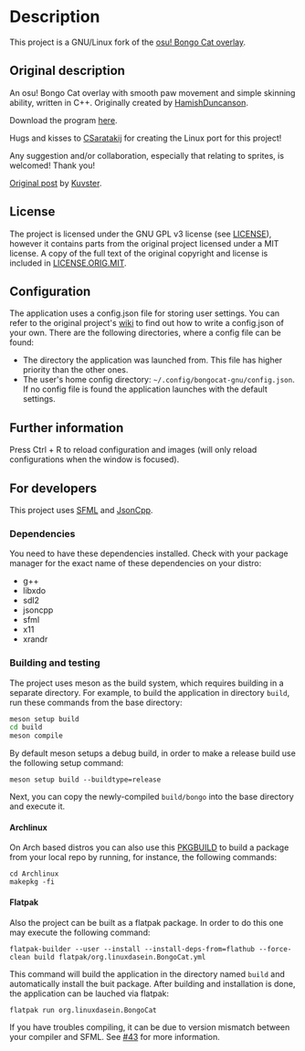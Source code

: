 # Description

This project is a GNU/Linux fork of the [osu! Bongo Cat overlay](https://github.com/kuroni/bongocat-osu).

## Original description
An osu! Bongo Cat overlay with smooth paw movement and simple skinning ability, written in C++. Originally created by [HamishDuncanson](https://github.com/HamishDuncanson).

Download the program [here](https://github.com/kuroni/bongocat-osu/releases).

Hugs and kisses to [CSaratakij](https://github.com/CSaratakij) for creating the Linux port for this project!

Any suggestion and/or collaboration, especially that relating to sprites, is welcomed! Thank you!

[Original post](https://www.reddit.com/r/osugame/comments/9hrkte/i_know_bongo_cat_is_getting_old_but_heres_a_nicer/) by [Kuvster](https://github.com/Kuvster).

## License

The project is licensed under the GNU GPL v3 license (see [LICENSE](LICENSE)), however it contains parts from the original project licensed under
a MIT license. A copy of the full text of the original copyright and license is included in [LICENSE.ORIG.MIT](LICENSE.ORIG.MIT).

## Configuration
The application uses a config.json file for storing user settings. You can refer to the original project's [wiki](https://github.com/kuroni/bongocat-osu/wiki/Settings) 
to find out how to write a config.json of your own. There are the following directories, where a config file can be found:
- The directory the application was launched from. This file has higher priority than the other ones.
- The user's home config directory: `~/.config/bongocat-gnu/config.json`.
If no config file is found the application launches with the default settings.

## Further information
Press Ctrl + R to reload configuration and images (will only reload configurations when the window is focused).

## For developers
This project uses [SFML](https://www.sfml-dev.org/index.php) and [JsonCpp](https://github.com/open-source-parsers/jsoncpp).

### Dependencies

You need to have these dependencies installed. Check with your package manager for the exact name of these dependencies on your distro:
- g++
- libxdo
- sdl2
- jsoncpp
- sfml
- x11
- xrandr

### Building and testing

The project uses meson as the build system, which requires building in a separate directory.
For example, to build the application in directory `build`, run these commands from the base directory:

```sh
meson setup build
cd build
meson compile
```
By default meson setups a debug build, in order to make a release build use the following setup command:
```
meson setup build --buildtype=release
```

Next, you can copy the newly-compiled `build/bongo` into the base directory and execute it.

#### Archlinux
On Arch based distros you can also use this [PKGBUILD](Archlinux/PKGBUILD) to build a package from your local repo by running,
for instance, the following commands:
```
cd Archlinux
makepkg -fi
```

#### Flatpak
Also the project can be built as a flatpak package. In order to do this one may execute the following command:
```
flatpak-builder --user --install --install-deps-from=flathub --force-clean build flatpak/org.linuxdasein.BongoCat.yml 
```
This command will build the application in the directory named `build` and automatically install the buit package. After 
building and installation is done, the application can be lauched via flatpak:
```
flatpak run org.linuxdasein.BongoCat
```

If you have troubles compiling, it can be due to version mismatch between your compiler and SFML. See [#43](https://github.com/kuroni/bongocat-osu/issues/43) for more information.

